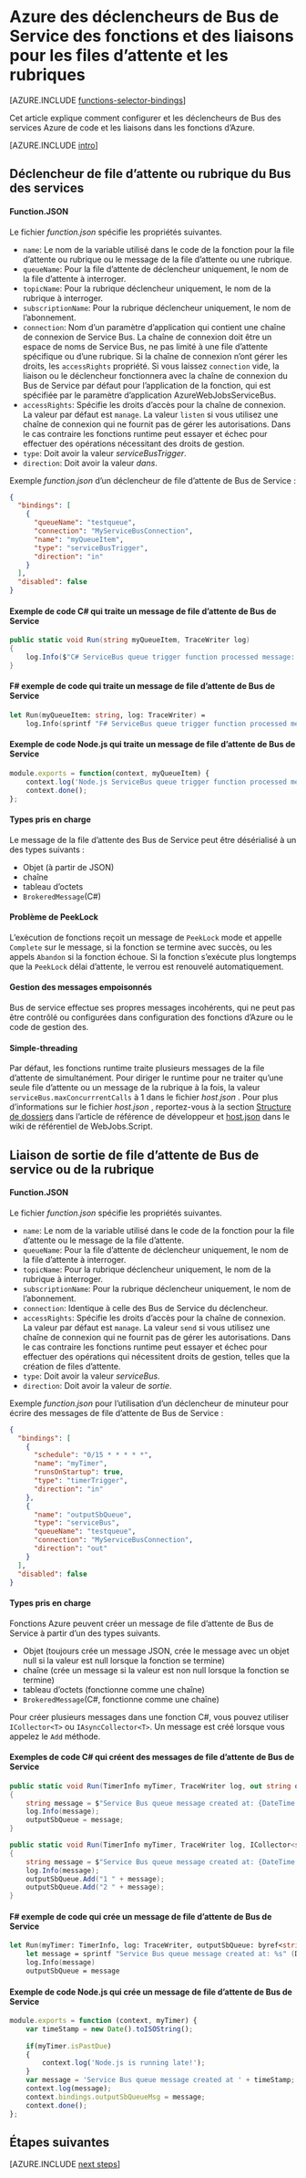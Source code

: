 <properties
    pageTitle="Déclencheurs de Bus de Service des fonctions et des liaisons d’Azure | Microsoft Azure"
    description="Comprendre comment utiliser des déclencheurs de Bus des services Azure et les liaisons dans les fonctions d’Azure."
    services="functions"
    documentationCenter="na"
    authors="christopheranderson"
    manager="erikre"
    editor=""
    tags=""
    keywords="fonctions Azure, fonctions, traitement de l’événement, calcul dynamique, architecture sans serveur"/>

<tags
    ms.service="functions"
    ms.devlang="multiple"
    ms.topic="reference"
    ms.tgt_pltfrm="multiple"
    ms.workload="na"
    ms.date="08/22/2016"
    ms.author="chrande; glenga"/>

# <a name="azure-functions-service-bus-triggers-and-bindings-for-queues-and-topics"></a>Azure des déclencheurs de Bus de Service des fonctions et des liaisons pour les files d’attente et les rubriques

[AZURE.INCLUDE [functions-selector-bindings](../../includes/functions-selector-bindings.md)]

Cet article explique comment configurer et les déclencheurs de Bus des services Azure de code et les liaisons dans les fonctions d’Azure. 

[AZURE.INCLUDE [intro](../../includes/functions-bindings-intro.md)] 

## <a id="sbtrigger"></a>Déclencheur de file d’attente ou rubrique du Bus des services

#### <a name="functionjson"></a>Function.JSON

Le fichier *function.json* spécifie les propriétés suivantes.

- `name`: Le nom de la variable utilisé dans le code de la fonction pour la file d’attente ou rubrique ou le message de la file d’attente ou une rubrique. 
- `queueName`: Pour la file d’attente de déclencheur uniquement, le nom de la file d’attente à interroger.
- `topicName`: Pour la rubrique déclencheur uniquement, le nom de la rubrique à interroger.
- `subscriptionName`: Pour la rubrique déclencheur uniquement, le nom de l’abonnement.
- `connection`: Nom d’un paramètre d’application qui contient une chaîne de connexion de Service Bus. La chaîne de connexion doit être un espace de noms de Service Bus, ne pas limité à une file d’attente spécifique ou d’une rubrique. Si la chaîne de connexion n’ont gérer les droits, les `accessRights` propriété. Si vous laissez `connection` vide, la liaison ou le déclencheur fonctionnera avec la chaîne de connexion du Bus de Service par défaut pour l’application de la fonction, qui est spécifiée par le paramètre d’application AzureWebJobsServiceBus.
- `accessRights`: Spécifie les droits d’accès pour la chaîne de connexion. La valeur par défaut est `manage`. La valeur `listen` si vous utilisez une chaîne de connexion qui ne fournit pas de gérer les autorisations. Dans le cas contraire les fonctions runtime peut essayer et échec pour effectuer des opérations nécessitant des droits de gestion.
- `type`: Doit avoir la valeur *serviceBusTrigger*.
- `direction`: Doit avoir la valeur *dans*. 

Exemple *function.json* d’un déclencheur de file d’attente de Bus de Service :

```json
{
  "bindings": [
    {
      "queueName": "testqueue",
      "connection": "MyServiceBusConnection",
      "name": "myQueueItem",
      "type": "serviceBusTrigger",
      "direction": "in"
    }
  ],
  "disabled": false
}
```

#### <a name="c-code-example-that-processes-a-service-bus-queue-message"></a>Exemple de code C# qui traite un message de file d’attente de Bus de Service

```csharp
public static void Run(string myQueueItem, TraceWriter log)
{
    log.Info($"C# ServiceBus queue trigger function processed message: {myQueueItem}");
}
```

#### <a name="f-code-example-that-processes-a-service-bus-queue-message"></a>F# exemple de code qui traite un message de file d’attente de Bus de Service

```fsharp
let Run(myQueueItem: string, log: TraceWriter) =
    log.Info(sprintf "F# ServiceBus queue trigger function processed message: %s" myQueueItem)
```

#### <a name="nodejs-code-example-that-processes-a-service-bus-queue-message"></a>Exemple de code Node.js qui traite un message de file d’attente de Bus de Service

```javascript
module.exports = function(context, myQueueItem) {
    context.log('Node.js ServiceBus queue trigger function processed message', myQueueItem);
    context.done();
};
```

#### <a name="supported-types"></a>Types pris en charge

Le message de la file d’attente des Bus de Service peut être désérialisé à un des types suivants :

* Objet (à partir de JSON)
* chaîne
* tableau d’octets 
* `BrokeredMessage`(C#) 

#### <a id="sbpeeklock"></a>Problème de PeekLock

L’exécution de fonctions reçoit un message de `PeekLock` mode et appelle `Complete` sur le message, si la fonction se termine avec succès, ou les appels `Abandon` si la fonction échoue. Si la fonction s’exécute plus longtemps que la `PeekLock` délai d’attente, le verrou est renouvelé automatiquement.

#### <a id="sbpoison"></a>Gestion des messages empoisonnés

Bus de service effectue ses propres messages incohérents, qui ne peut pas être contrôlé ou configurées dans configuration des fonctions d’Azure ou le code de gestion des. 

#### <a id="sbsinglethread"></a>Simple-threading

Par défaut, les fonctions runtime traite plusieurs messages de la file d’attente de simultanément. Pour diriger le runtime pour ne traiter qu’une seule file d’attente ou un message de la rubrique à la fois, la valeur `serviceBus.maxConcurrrentCalls` à 1 dans le fichier *host.json* . Pour plus d’informations sur le fichier *host.json* , reportez-vous à la section [Structure de dossiers](functions-reference.md#folder-structure) dans l’article de référence de développeur et [host.json](https://github.com/Azure/azure-webjobs-sdk-script/wiki/host.json) dans le wiki de référentiel de WebJobs.Script.

## <a id="sboutput"></a>Liaison de sortie de file d’attente de Bus de service ou de la rubrique

#### <a name="functionjson"></a>Function.JSON

Le fichier *function.json* spécifie les propriétés suivantes.

- `name`: Le nom de la variable utilisé dans le code de la fonction pour la file d’attente ou le message de la file d’attente. 
- `queueName`: Pour la file d’attente de déclencheur uniquement, le nom de la file d’attente à interroger.
- `topicName`: Pour la rubrique déclencheur uniquement, le nom de la rubrique à interroger.
- `subscriptionName`: Pour la rubrique déclencheur uniquement, le nom de l’abonnement.
- `connection`: Identique à celle des Bus de Service du déclencheur.
- `accessRights`: Spécifie les droits d’accès pour la chaîne de connexion. La valeur par défaut est `manage`. La valeur `send` si vous utilisez une chaîne de connexion qui ne fournit pas de gérer les autorisations. Dans le cas contraire les fonctions runtime peut essayer et échec pour effectuer des opérations qui nécessitent droits de gestion, telles que la création de files d’attente.
- `type`: Doit avoir la valeur *serviceBus*.
- `direction`: Doit avoir la valeur de *sortie*. 

Exemple *function.json* pour l’utilisation d’un déclencheur de minuteur pour écrire des messages de file d’attente de Bus de Service :

```JSON
{
  "bindings": [
    {
      "schedule": "0/15 * * * * *",
      "name": "myTimer",
      "runsOnStartup": true,
      "type": "timerTrigger",
      "direction": "in"
    },
    {
      "name": "outputSbQueue",
      "type": "serviceBus",
      "queueName": "testqueue",
      "connection": "MyServiceBusConnection",
      "direction": "out"
    }
  ],
  "disabled": false
}
``` 

#### <a name="supported-types"></a>Types pris en charge

Fonctions Azure peuvent créer un message de file d’attente de Bus de Service à partir d’un des types suivants.

* Objet (toujours crée un message JSON, crée le message avec un objet null si la valeur est null lorsque la fonction se termine)
* chaîne (crée un message si la valeur est non null lorsque la fonction se termine)
* tableau d’octets (fonctionne comme une chaîne) 
* `BrokeredMessage`(C#, fonctionne comme une chaîne)

Pour créer plusieurs messages dans une fonction C#, vous pouvez utiliser `ICollector<T>` ou `IAsyncCollector<T>`. Un message est créé lorsque vous appelez le `Add` méthode.

#### <a name="c-code-examples-that-create-service-bus-queue-messages"></a>Exemples de code C# qui créent des messages de file d’attente de Bus de Service

```csharp
public static void Run(TimerInfo myTimer, TraceWriter log, out string outputSbQueue)
{
    string message = $"Service Bus queue message created at: {DateTime.Now}";
    log.Info(message); 
    outputSbQueue = message;
}
```

```csharp
public static void Run(TimerInfo myTimer, TraceWriter log, ICollector<string> outputSbQueue)
{
    string message = $"Service Bus queue message created at: {DateTime.Now}";
    log.Info(message); 
    outputSbQueue.Add("1 " + message);
    outputSbQueue.Add("2 " + message);
}
```

#### <a name="f-code-example-that-creates-a-service-bus-queue-message"></a>F# exemple de code qui crée un message de file d’attente de Bus de Service

```fsharp
let Run(myTimer: TimerInfo, log: TraceWriter, outputSbQueue: byref<string>) =
    let message = sprintf "Service Bus queue message created at: %s" (DateTime.Now.ToString())
    log.Info(message)
    outputSbQueue = message
```

#### <a name="nodejs-code-example-that-creates-a-service-bus-queue-message"></a>Exemple de code Node.js qui crée un message de file d’attente de Bus de Service

```javascript
module.exports = function (context, myTimer) {
    var timeStamp = new Date().toISOString();
    
    if(myTimer.isPastDue)
    {
        context.log('Node.js is running late!');
    }
    var message = 'Service Bus queue message created at ' + timeStamp;
    context.log(message);   
    context.bindings.outputSbQueueMsg = message;
    context.done();
};
```

## <a name="next-steps"></a>Étapes suivantes

[AZURE.INCLUDE [next steps](../../includes/functions-bindings-next-steps.md)] 
